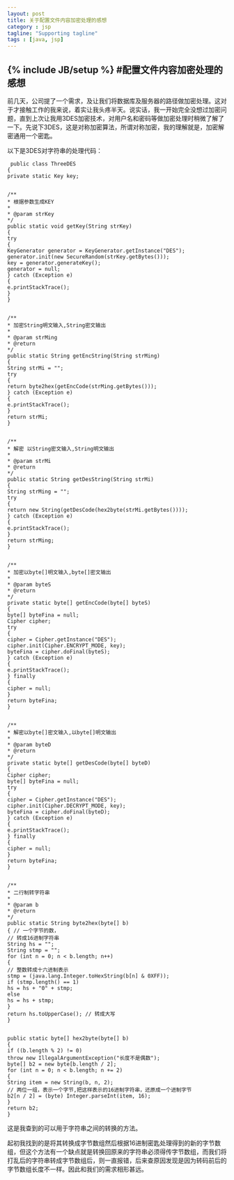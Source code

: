 ```yaml
---
layout: post
title: 关于配置文件内容加密处理的感想
category : jsp
tagline: "Supporting tagline"
tags : [java, jsp]
---
```

{% include JB/setup %}
#配置文件内容加密处理的感想
---
前几天，公司提了一个需求，及让我们将数据库及服务器的路径做加密处理。这对于才接触工作的我来说，着实让我头疼半天。说实话，我一开始完全没想过加密问题，直到上次让我用3DES加密技术，对用户名和密码等做加密处理时稍微了解了一下。先说下3DES，这是对称加密算法，所谓对称加密，我的理解就是，加密解密通用一个密匙。

以下是3DES对字符串的处理代码：


     public class ThreeDES
    {
    private static Key key;
    
    
    /**
    * 根据参数生成KEY
    * 
    * @param strKey
    */
    public static void getKey(String strKey)
    {
    try
    {
    KeyGenerator generator = KeyGenerator.getInstance("DES");
    generator.init(new SecureRandom(strKey.getBytes()));
    key = generator.generateKey();
    generator = null;
    } catch (Exception e)
    {
    e.printStackTrace();
    }
    }
    
    
    /**
    * 加密String明文输入,String密文输出
    * 
    * @param strMing
    * @return
    */
    public static String getEncString(String strMing)
    {
    String strMi = "";
    try
    {
    return byte2hex(getEncCode(strMing.getBytes()));
    } catch (Exception e)
    {
    e.printStackTrace();
    }
    return strMi;
    }
    
    
    /**
    * 解密 以String密文输入,String明文输出
    * 
    * @param strMi
    * @return
    */
    public static String getDesString(String strMi)
    {
    String strMing = "";
    try
    {
    return new String(getDesCode(hex2byte(strMi.getBytes())));
    } catch (Exception e)
    {
    e.printStackTrace();
    }
    return strMing;
    }
    
    
    /**
    * 加密以byte[]明文输入,byte[]密文输出
    * 
    * @param byteS
    * @return
    */
    private static byte[] getEncCode(byte[] byteS)
    {
    byte[] byteFina = null;
    Cipher cipher;
    try
    {
    cipher = Cipher.getInstance("DES");
    cipher.init(Cipher.ENCRYPT_MODE, key);
    byteFina = cipher.doFinal(byteS);
    } catch (Exception e)
    {
    e.printStackTrace();
    } finally
    {
    cipher = null;
    }
    return byteFina;
    }
    
    
    /**
    * 解密以byte[]密文输入,以byte[]明文输出
    * 
    * @param byteD
    * @return
    */
    private static byte[] getDesCode(byte[] byteD)
    {
    Cipher cipher;
    byte[] byteFina = null;
    try
    {
    cipher = Cipher.getInstance("DES");
    cipher.init(Cipher.DECRYPT_MODE, key);
    byteFina = cipher.doFinal(byteD);
    } catch (Exception e)
    {
    e.printStackTrace();
    } finally
    {
    cipher = null;
    }
    return byteFina;
    }
    
    
    /**
    * 二行制转字符串
    * 
    * @param b
    * @return
    */
    public static String byte2hex(byte[] b)
    { // 一个字节的数，
    // 转成16进制字符串
    String hs = "";
    String stmp = "";
    for (int n = 0; n < b.length; n++)
    {
    // 整数转成十六进制表示
    stmp = (java.lang.Integer.toHexString(b[n] & 0XFF));
    if (stmp.length() == 1)
    hs = hs + "0" + stmp;
    else
    hs = hs + stmp;
    }
    return hs.toUpperCase(); // 转成大写
    }
    
    
    public static byte[] hex2byte(byte[] b)
    {
    if ((b.length % 2) != 0)
    throw new IllegalArgumentException("长度不是偶数");
    byte[] b2 = new byte[b.length / 2];
    for (int n = 0; n < b.length; n += 2)
    {
    String item = new String(b, n, 2);
    // 两位一组，表示一个字节,把这样表示的16进制字符串，还原成一个进制字节
    b2[n / 2] = (byte) Integer.parseInt(item, 16);
    }
    return b2;
    }
这是我查到的可以用于字符串之间的转换的方法。

起初我找到的是将其转换成字节数组然后根据16进制密匙处理得到的新的字节数组，但这个方法有一个缺点就是转换回原来的字符串必须得传字节数组，而我们将打乱后的字符串转成字节数组后，则一直报错，后来查原因发现是因为转码前后的字节数组长度不一样。因此和我们的需求相形甚远。